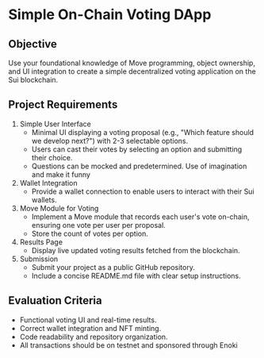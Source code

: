 # Simple On-Chain Voting DApp

## Objective

Use your foundational knowledge of Move programming, object ownership, and UI integration to create a simple decentralized voting application on the Sui blockchain.

## Project Requirements

1. Simple User Interface
   - Minimal UI displaying a voting proposal (e.g., "Which feature should we develop next?") with 2-3 selectable options.
   - Users can cast their votes by selecting an option and submitting their choice.
   - Questions can be mocked and predetermined. Use of imagination and make it funny
2. Wallet Integration
   - Provide a wallet connection to enable users to interact with their Sui wallets.
3. Move Module for Voting
   - Implement a Move module that records each user's vote on-chain, ensuring one vote per user per proposal.
   - Store the count of votes per option.
4. Results Page
   - Display live updated voting results fetched from the blockchain.
5. Submission
   - Submit your project as a public GitHub repository.
   - Include a concise README.md file with clear setup instructions.

## Evaluation Criteria

- Functional voting UI and real-time results.
- Correct wallet integration and NFT minting.
- Code readability and repository organization.
- All transactions should be on testnet and sponsored through Enoki
